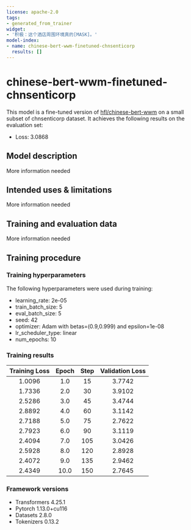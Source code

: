 ```yaml
---
license: apache-2.0
tags:
- generated_from_trainer
widget:
- '积极：这个酒店周围环境真的[MASK]。'
model-index:
- name: chinese-bert-wwm-finetuned-chnsenticorp
  results: []
---
```


<!-- This model card has been generated automatically according to the information the Trainer had access to. You
should probably proofread and complete it, then remove this comment. -->

# chinese-bert-wwm-finetuned-chnsenticorp

This model is a fine-tuned version of [hfl/chinese-bert-wwm](https://huggingface.co/hfl/chinese-bert-wwm) on a small subset of chnsenticorp dataset.
It achieves the following results on the evaluation set:
- Loss: 3.0868

## Model description

More information needed

## Intended uses & limitations

More information needed

## Training and evaluation data

More information needed

## Training procedure

### Training hyperparameters

The following hyperparameters were used during training:
- learning_rate: 2e-05
- train_batch_size: 5
- eval_batch_size: 5
- seed: 42
- optimizer: Adam with betas=(0.9,0.999) and epsilon=1e-08
- lr_scheduler_type: linear
- num_epochs: 10

### Training results

| Training Loss | Epoch | Step | Validation Loss |
|:-------------:|:-----:|:----:|:---------------:|
| 1.0096        | 1.0   | 15   | 3.7742          |
| 1.7336        | 2.0   | 30   | 3.9102          |
| 2.5286        | 3.0   | 45   | 3.4744          |
| 2.8892        | 4.0   | 60   | 3.1142          |
| 2.7188        | 5.0   | 75   | 2.7622          |
| 2.7923        | 6.0   | 90   | 3.1119          |
| 2.4094        | 7.0   | 105  | 3.0426          |
| 2.5928        | 8.0   | 120  | 2.8928          |
| 2.4072        | 9.0   | 135  | 2.9462          |
| 2.4349        | 10.0  | 150  | 2.7645          |


### Framework versions

- Transformers 4.25.1
- Pytorch 1.13.0+cu116
- Datasets 2.8.0
- Tokenizers 0.13.2
